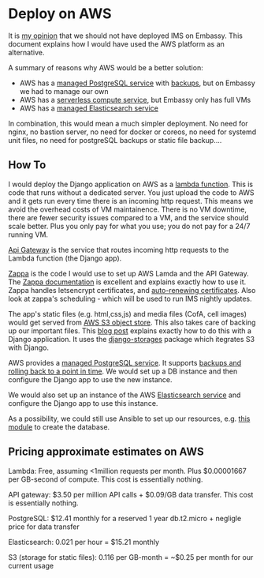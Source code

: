 # Deploy on AWS

It is [my opinion](https://github.com/istreeter) that we should not have deployed IMS on Embassy. This document explains how I would have used the AWS platform as an alternative.

A summary of reasons why AWS would be a better solution:

* AWS has a [managed PostgreSQL service](https://aws.amazon.com/rds/) with [backups](http://docs.aws.amazon.com/AmazonRDS/latest/UserGuide/CHAP_PostgreSQL.html), but on Embassy we had to manage our own
* AWS has a [serverless compute service](https://aws.amazon.com/lambda/), but Embassy only has full VMs
* AWS has a [managed Elasticsearch service](https://aws.amazon.com/elasticsearch-service/)

In combination, this would mean a much simpler deployment. No need for nginx, no bastion server, no need for docker or coreos, no need for systemd unit files, no need for postgreSQL backups or static file backup....

## How To

I would deploy the Django application on AWS as a [lambda function](https://aws.amazon.com/lambda/). This is code that runs without a dedicated server. You just upload the code to AWS and it gets run every time there is an incoming http request.
This means we avoid the overhead costs of VM maintainence. There is no VM downtime, there are fewer security issues compared to a VM, and the service should scale better. Plus you only pay for what you use; you do not pay for a 24/7 running VM.

[Api Gateway](https://aws.amazon.com/api-gateway/) is the service that routes incoming http requests to the Lambda function (the Django app).

[Zappa](https://github.com/Miserlou/Zappa) is the code I would use to set up AWS Lamda and the API Gateway. The [Zappa documentation](https://github.com/Miserlou/Zappa) is excellent and explains exactly how to use it.
Zappa handles letsencrypt certificates, and [auto-renewing certificates](https://github.com/Miserlou/Zappa/blob/master/docs/domain_with_free_ssl_dns.md).
Also look at zappa's scheduling - which will be used to run IMS nightly updates.

The app's static files (e.g. html,css,js) and media files (CofA, cell images) would get served from [AWS S3 object store](https://aws.amazon.com/s3/).
This also takes care of backing up our important files.
This [blog post](https://www.caktusgroup.com/blog/2014/11/10/Using-Amazon-S3-to-store-your-Django-sites-static-and-media-files/) explains exactly how to do this with a Django application.
It uses the [django-storages](http://django-storages.readthedocs.org/en/latest/) package which itegrates S3 with Django.

AWS provides a [managed PostgreSQL service](http://docs.aws.amazon.com/AmazonRDS/latest/UserGuide/CHAP_PostgreSQL.html).
It supports [backups and rolling back to a point in time](http://docs.aws.amazon.com/AmazonRDS/latest/UserGuide/USER_PIT.html).
We would set up a DB instance and then configure the Django app to use the new instance. 

We would also set up an instance of the AWS [Elasticsearch service](https://aws.amazon.com/elasticsearch-service/) and configure the Django app to use this instance.

As a possibility, we could still use Ansible to set up our resources, e.g. [this module](http://docs.ansible.com/ansible/latest/rds_module.html) to create the database.

## Pricing approximate estimates on AWS

Lambda: Free, assuming <1million requests per month.  Plus $0.00001667 per GB-second of compute.  This cost is essentially nothing.

API gateway: $3.50 per million API calls + $0.09/GB data transfer. This cost is essentially nothing.

PostgreSQL: $12.41 monthly for a reserved 1 year db.t2.micro + negligle price for data transfer

Elasticsearch: 0.021 per hour = $15.21 monthly

S3 (storage for static files): 0.116 per GB-month = ~$0.25 per month for our current usage
